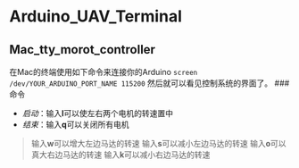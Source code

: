 # Arduino_UAV_Terminal
## Mac_tty_morot_controller
在Mac的终端使用如下命令来连接你的Arduino
`
screen /dev/YOUR_ARDUINO_PORT_NAME 115200
`
然后就可以看见控制系统的界面了。
###命令
* *启动*：输入**l**可以使左右两个电机的转速置中
* *结束*：输入**q**可以关闭所有电机
>输入**w**可以增大左边马达的转速
输入**s**可以减小左边马达的转速
输入**o**可以真大右边马达的转速
>输入**k**可以减小右边马达的转速
